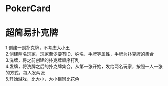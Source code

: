 # PokerCard
# 超简易扑克牌
1.创建一副扑克牌，不考虑大小王</br>
2.创建两名玩家，玩家至少要有ID、姓名、手牌等属性，手牌为扑克牌的集合</br>
3.洗牌，将之前创建的扑克牌顺序打乱</br>
4.发牌，将洗牌之后的扑克牌集合，从第一张开始，发给两名玩家，按照一人一张的方式，每人发两张</br>
5.开始游戏，比大小，大小相同比花色</br> 
